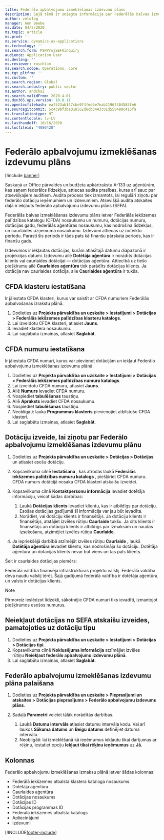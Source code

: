 ```yaml
---
title: Federālo apbalvojumu izmeklēšanas izdevumu plāns
description: Šajā tēmā ir sniegta informācija par Federālās balvas izmeklēšanas izdevumu plāna.
author: velofog
manager: Ann Beebe
ms.date: 04/2/2020
ms.topic: article
ms.prod: ''
ms.service: dynamics-ax-applications
ms.technology: ''
ms.search.form: PSNProjSEFAinquiry
audience: Application User
ms.devlang: ''
ms.reviewer: roschlom
ms.search.scope: Operations, Core
ms.tgt_pltfrm: ''
ms.custom: ''
ms.search.region: Global
ms.search.industry: public sector
ms.author: andchoi
ms.search.validFrom: 2020-4-01
ms.dyn365.ops.version: 10.0.11
ms.openlocfilehash: eaf523ab147cbe974fed6e7eab21967404583fe6
ms.sourcegitcommit: 5c4c9bf3ba018562d6cb3443c01d550489c415fa
ms.translationtype: HT
ms.contentlocale: lv-LV
ms.lasthandoff: 10/16/2020
ms.locfileid: "4080428"
---
```

# <a name="schedule-of-expenditures-of-federal-awards-inquiry"></a>Federālo apbalvojumu izmeklēšanas izdevumu plāns

[!include [banner](../includes/banner.md)]

Saskaņā ar Office pārvaldes un budžeta apkārtrakstu A-133 uz aģentūrām, kas saņem federālos līdzekļus, attiecas audita prasības, kuras arī sauc par atsevišķajiem auditiem. Audita process tiek izmantots, lai regulāri ziņotu par federālo dotāciju ieņēmumiem un izdevumiem. Atsevišķā audita atskaites daļā ir iekļauts federālo apbalvojumu izdevumu plāns (SEFA).

Federālās balvas izmeklēšanas izdevumu plāns ietver Federālās iekšzemes palīdzības katalogu (CFDA) nosaukumu un numuru, dotācijas numuru, dotācijas gadu, federālās aģentūras nosaukumu, kas nodrošina līdzekļus, un caurlaides uzņēmuma nosaukumu. Izdevumi attiecas uz noteiktu periodu. Parasti šis periods ir tāds pats kā finanšu pārskata periods, kas ir finanšu gads.

Izdevumos ir iekļautas dotācijas, kurām atlasītajā datumu diapazonā ir projekcijas datumi. Izdevumu ailē **Dotētāja aģentūra** ir norādīts dotācijas klients vai caurlaides dotācijai — dotācijas aģentūra. Attiecībā uz tiešo piešķīrumu ailē **Caurlaides aģentūra** tiek parādīts dotācijas klients. Ja dotācija nav caurlaides dotācija, aile **Caurlaides aģentūra** ir tukša.

## <a name="set-up-the-cfda-clusters"></a>CFDA klasteru iestatīšana

Ir jāiestata CFDA klasteri, kurus var saistīt ar CFDA numuriem Federālās apbalvošanas izrakstu plānā.

1. Dodieties uz **Projekta pārvaldība un uzskaite \> Iestatījumi \> Dotācijas \> Federālās iekšzemes palīdzības klasteru katalogs**.
2. Lai izveidotu CFDA klasteri, atlasiet **Jauns**.
3. Ievadiet klastera nosaukumu.
4. Lai saglabātu izmaiņas, atlasiet **Saglabāt**.

## <a name="set-up-cfda-numbers"></a>CFDA numuru iestatīšana

Ir jāiestata CFDA numuri, kurus var pievienot dotācijām un iekļaut Federālo apbalvojumu izmeklēšanas izdevumu plānā.

1. Dodieties uz **Projekta pārvaldība un uzskaite \> Iestatījumi \> Dotācijas \> Federālās iekšzemes palīdzības numuru katalogs**.
2. Lai izveidotu CFDA numuru, atlasiet **Jauns**.
3. Ailē **Numurs** ievadiet CFDA numuru.
4. Nospiediet **tabulēšanas** taustiņu.
5. Ailē **Apraksts** ievadiet CFDA nosaukumu.
6. Nospiediet **tabulēšanas** taustiņu.
7. Neobligāti: laukā **Programmas klasteris** pievienojiet atbilstošo CFDA klasteri.
8. Lai saglabātu izmaiņas, atlasiet **Saglabāt**.

## <a name="set-up-grants-to-report-for-the-schedule-of-expenditures-of-federal-awards-inquiry"></a>Dotāciju izveide, lai ziņotu par Federālo apbalvojumu izmeklēšanas izdevumu plānu

1. Dodieties uz **Projekta pārvaldība un uzskaite \> Dotācijas \> Dotācijas** un atlasiet esošu dotāciju.
2. Kopsavilkuma cilnē **Iestatīšana** , kas atrodas laukā **Federālās iekšzemes palīdzības numuru katalogs** , piešķiriet CFDA numuru. CFDA numurs dotācijā nosaka CFDA klasteri atskaišu izveidei.
3. Kopsavilkuma cilnē **Kontaktpersonu informācija** ievadiet dotētāja informāciju, veicot šādas darbības:

    1. Laukā **Dotācijas klients** ievadiet klientu, kas ir atbildīgs par dotāciju. Esošas dotācijas gadījumā šī informācija var jau būt ievadīta.
    2. Norādiet, vai dotāciju klients ir finansētājs. Ja dotāciju klients ir finansētājs, atstājiet izvēles rūtiņu **Caurlaide** tukšu. Ja cits klients ir finansētājs un dotāciju klients ir atbildīgs par izmaksām un naudas izsekošanu, atzīmējiet izvēles rūtiņu **Caurlaide**.

4. Ja iepriekšējā darbībā atzīmējāt izvēles rūtiņu **Caurlaide** , laukā **Dotētāja aģentūra** ievadiet klientu, kas nodrošināja šo dotāciju. Dotētāja aģentūra un dotācijas klients nevar būt viens un tas pats klients.

Šeit ir caurlaides dotācijas piemērs:

Federālā valdība finansēja infrastruktūras projektu valstij. Federālā valdība deva naudu valstij tērēt. Šajā gadījumā federālā valdība ir dotētāja aģentūra, un valsts ir dotācijas klients.

> [!NOTE] 
> Pirmoreiz ieslēdzot līdzekli, sākotnējie CFDA numuri tiks ievadīti, izmantojot piešķīrumos esošos numurus.

## <a name="exclude-grants-from-sefa-reporting-based-on-the-grant-type"></a>Neiekļaut dotācijas no SEFA atskaišu izveides, pamatojoties uz dotāciju tipu

1. Dodieties uz **Projekta pārvaldība un uzskaite \> Iestatījumi \> Dotācijas \> Dotācijas tipi**.
2. Kopsavilkuma cilnē **Noklusējuma informācija** atzīmējiet izvēles rūtiņu **Neiekļaut federālo apbalvojumu izdevumu plānā**.
3. Lai saglabātu izmaiņas, atlasiet **Saglabāt**.

## <a name="run-the-schedule-of-expenditures-of-federal-awards-inquiry"></a>Federālo apbalvojumu izmeklēšanas izdevumu plāna palaišana

1. Dodieties uz **Projekta pārvaldība un uzskaite \> Pieprasījumi un atskaites \> Dotācijas pieprasījums \> Federālo apbalvojumu izdevumu plāns**.
2. Sadaļā **Parametri** veiciet tālāk norādītās darbības.

    1. Laukā **Datumu intervāls** atlasiet datumu intervāla kodu. Vai arī laukos **Sākuma datums** un **Beigu datums** definējiet datuma intervālu.
    2. Neobligāti: lai izmeklēšanā kā ieņēmumus iekļautu tikai darījumus ar rēķinu, iestatiet opciju **Iekļaut tikai rēķinu ieņēmumus** uz **Jā**.

## <a name="columns"></a>Kolonnas

Federālo apbalvojumu izmeklēšanas izmaksu plānā ietver šādas kolonnas:

- Federālā iekšzemes atbalsta klastera kataloga nosaukums
- Dotētāja aģentūra
- Caurlaides aģentūra
- Dotācijas nosaukums
- Dotācijas ID
- Dotācijas programmas ID
- Federālā iekšzemes atbalsta katalogs
- Apliecinājumi
- Izdevumi


[!INCLUDE[footer-include](../includes/footer-banner.md)]